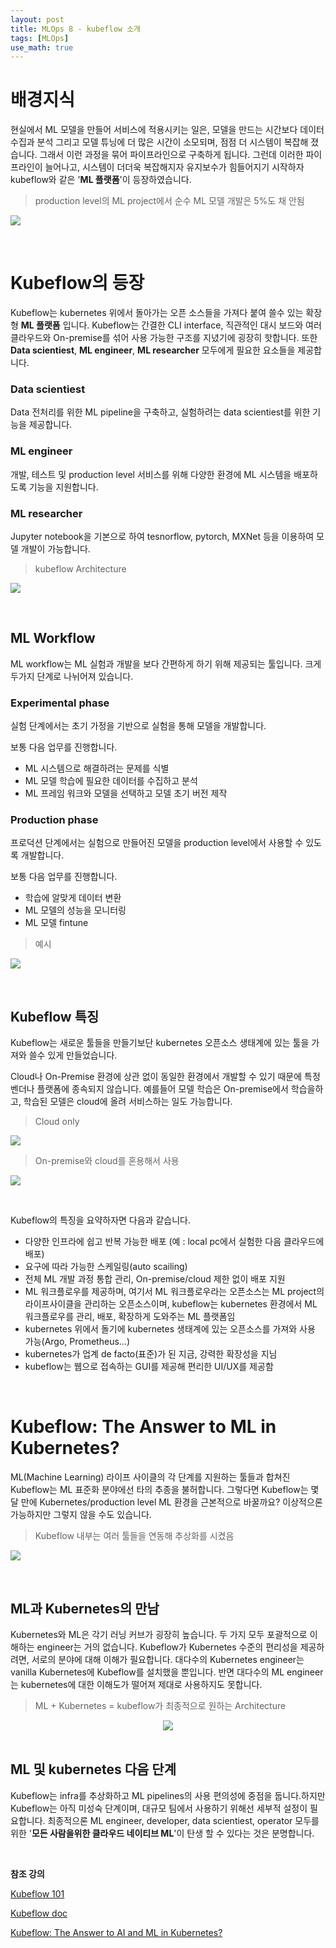 ```yaml
---
layout: post
title: MLOps 8 - kubeflow 소개
tags: [MLOps]
use_math: true
---
```


# 배경지식

현실에서 ML 모델을 만들어 서비스에 적용시키는 일은, 모델을 만드는 시간보다 데이터 수집과 분석 그리고 모델 튜닝에 더 많은 시간이 소모되며, 점점 더 시스템이 복잡해 졌습니다. 그래서 이런 과정을 묶어 파이프라인으로 구축하게 됩니다. 그런데 이러한 파이프라인이 늘어나고, 시스템이 더더욱 복잡해지자 유지보수가 힘들어지기 시작하자 kubeflow와 같은 '**ML 플랫폼**'이 등장하였습니다. 

> production level의 ML project에서 순수 ML 모델 개발은 5%도 채 안됨

![](https://user-images.githubusercontent.com/31475037/94651765-f1cea800-0333-11eb-8d34-761ee240d7d8.png)



<br>

# Kubeflow의 등장

Kubeflow는 kubernetes 위에서 돌아가는 오픈 소스들을 가져다 붙여 쓸수 있는 확장형 **ML 플랫폼** 입니다. Kubeflow는 간결한 CLI interface, 직관적인 대시 보드와 여러 클라우드와 On-premise를 섞어 사용 가능한 구조를 지녔기에 굉장히 핫합니다. 또한 **Data scientiest**, **ML engineer**, **ML researcher** 모두에게 필요한 요소들을 제공합니다.

### Data scientiest

Data 전처리를 위한 ML pipeline을 구축하고, 실험하려는 data scientiest를 위한 기능을 제공합니다.

### ML engineer

개발, 테스트 및 production level 서비스를 위해 다양한 환경에 ML 시스템을 배포하도록 기능을 지원합니다.

### ML researcher

Jupyter notebook을 기본으로 하여 tesnorflow, pytorch, MXNet 등을 이용하여 모델 개발이 가능합니다.

> kubeflow Architecture

![](https://www.kubeflow.org/docs/images/kubeflow-overview-platform-diagram.svg)

<br>

## ML Workflow

ML workflow는 ML 실험과 개발을 보다 간편하게 하기 위해 제공되는 툴입니다. 크게 두가지 단계로 나뉘어져 있습니다.

### Experimental phase

실험 단계에서는 초기 가정을 기반으로 실험을 통해 모델을 개발합니다. 

보통 다음 업무를 진행합니다.

- ML 시스템으로 해결하려는 문제를 식별
- ML 모델 학습에 필요한 데이터를 수집하고 분석 
- ML 프레임 워크와 모델을 선택하고 모델 초기 버전 제작

### Production phase

프로덕션 단계에서는 실험으로 만들어진 모델을 production level에서 사용할 수 있도록 개발합니다.

보통 다음 업무를 진행합니다.

- 학습에 알맞게 데이터 변환
- ML 모델의 성능을 모니터링
- ML 모델 fintune

> 예시

![](https://www.kubeflow.org/docs/images/kubeflow-gcp-e2e-tutorial-simplified.svg)

<br>

## Kubeflow 특징

Kubeflow는 새로운 툴들을 만들기보단 kubernetes 오픈소스 생태계에 있는 툴을 가져와 쓸수 있게 만들었습니다. 

Cloud나 On-Premise 환경에 상관 없이 동일한 환경에서 개발할 수 있기 때문에 특정 벤더나 플랫폼에 종속되지 않습니다. 예를들어 모델 학습은 On-premise에서 학습을하고, 학습된 모델은 cloud에 올려 서비스하는 일도 가능합니다.

> Cloud only

![](https://user-images.githubusercontent.com/31475037/95158521-bf5ef800-07d6-11eb-8a15-0b95aec3dda5.png)



> On-premise와 cloud를 혼용해서 사용

![](https://user-images.githubusercontent.com/31475037/95158516-bec66180-07d6-11eb-9016-46e7b77d7ec4.png) 

<br>

Kubeflow의 특징을 요약하자면 다음과 같습니다. 

- 다양한 인프라에 쉽고 반복 가능한 배포 (예 : local pc에서 실험한 다음 클라우드에 배포)
- 요구에 따라 가능한 스케일링(auto scailing)
- 전체 ML 개발 과정 통합 관리, On-premise/cloud 제한 없이 배포 지원 
- ML 워크플로우를 제공하며, 여기서 ML 워크플로우라는 오픈소스는 ML project의 라이프사이클을 관리하는 오픈소스이며, kubeflow는 kubernetes 환경에서 ML 워크플로우를 관리, 배포, 확장하게 도와주는 ML 플랫폼임
- kubernetes 위에서 돌기에 kubernetes 생태계에 있는 오픈소스를 가져와 사용 가능(Argo, Prometheus...)
- kubernetes가 업계 de facto(표준)가 된 지금, 강력한 확장성을 지님
- kubeflow는 웹으로 접속하는 GUI를 제공해 편리한 UI/UX를 제공함

<br>

# Kubeflow: The Answer to ML in Kubernetes?

ML(Machine Learning) 라이프 사이클의 각 단계를 지원하는 툴들과 합쳐진 Kubeflow는 ML 표준화 분야에선 타의 추종을 불허합니다. 그렇다면 Kubeflow는 몇 달 만에 Kubernetes/production level ML 환경을 근본적으로 바꿀까요? 이상적으론 가능하지만 그렇지 않을 수도 있습니다.

> Kubeflow 내부는 여러 툴들을 연동해 추상화를 시켰음

![](https://user-images.githubusercontent.com/31475037/96206125-364c7b80-0fa3-11eb-90de-5ec120184341.png)

<br>

## ML과 Kubernetes의 만남

Kubernetes와 ML은 각기 러닝 커브가 굉장히 높습니다. 두 가지 모두 포괄적으로 이해하는 engineer는 거의 없습니다. Kubeflow가 Kubernetes 수준의 편리성을 제공하려면, 서로의 분야에 대해 이해가 필요합니다. 대다수의 Kubernetes engineer는 vanilla Kubernetes에 Kubeflow를 설치했을 뿐입니다. 반면 대다수의 ML engineer는 kubernetes에 대한 이해도가 떨어져 제대로 사용하지도 못합니다.

> ML + Kubernetes = kubeflow가 최종적으로 원하는 Architecture

<center><img src="https://user-images.githubusercontent.com/31475037/96206122-351b4e80-0fa3-11eb-84af-cbd1cf825800.png"></center>

<br>

## ML 및 kubernetes 다음 단계

Kubeflow는 infra를 추상화하고 ML pipelines의 사용 편의성에 중점을 둡니다.하지만 Kubeflow는 아직 미성숙 단계이며, 대규모 팀에서 사용하기 위해선 세부적 설정이 필요합니다. 최종적으론 ML engineer, developer, data scientiest, operator 모두를위한 '**모든 사람을위한 클라우드 네이티브 ML**'이 탄생 할 수 있다는 것은 분명합니다.

<br>

**참조 강의**

[Kubeflow 101](https://www.youtube.com/playlist?list=PLIivdWyY5sqLS4lN75RPDEyBgTro_YX7x)

[Kubeflow doc](https://www.kubeflow.org/docs/)

[Kubeflow: The Answer to AI and ML in Kubernetes?](https://rancher.com/blog/2020/kubeflow-answer-to-ai-ml/)